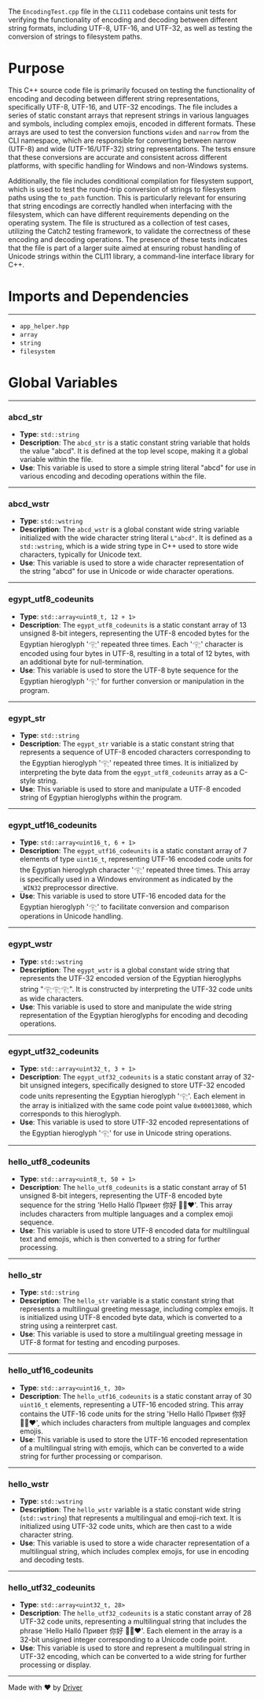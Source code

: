 <!--------------------------------------------------------------------------------->
<!-- IMPORTANT: This file is auto-generated by Driver (https://driver.ai). -------->
<!-- Manual edits may be overwritten on future commits. --------------------------->
<!--------------------------------------------------------------------------------->

The `EncodingTest.cpp` file in the `CLI11` codebase contains unit tests for verifying the functionality of encoding and decoding between different string formats, including UTF-8, UTF-16, and UTF-32, as well as testing the conversion of strings to filesystem paths.

# Purpose
This C++ source code file is primarily focused on testing the functionality of encoding and decoding between different string representations, specifically UTF-8, UTF-16, and UTF-32 encodings. The file includes a series of static constant arrays that represent strings in various languages and symbols, including complex emojis, encoded in different formats. These arrays are used to test the conversion functions `widen` and `narrow` from the CLI namespace, which are responsible for converting between narrow (UTF-8) and wide (UTF-16/UTF-32) string representations. The tests ensure that these conversions are accurate and consistent across different platforms, with specific handling for Windows and non-Windows systems.

Additionally, the file includes conditional compilation for filesystem support, which is used to test the round-trip conversion of strings to filesystem paths using the `to_path` function. This is particularly relevant for ensuring that string encodings are correctly handled when interfacing with the filesystem, which can have different requirements depending on the operating system. The file is structured as a collection of test cases, utilizing the Catch2 testing framework, to validate the correctness of these encoding and decoding operations. The presence of these tests indicates that the file is part of a larger suite aimed at ensuring robust handling of Unicode strings within the CLI11 library, a command-line interface library for C++.
# Imports and Dependencies

---
- `app_helper.hpp`
- `array`
- `string`
- `filesystem`


# Global Variables

---
### abcd\_str
- **Type**: `std::string`
- **Description**: The `abcd_str` is a static constant string variable that holds the value "abcd". It is defined at the top level scope, making it a global variable within the file.
- **Use**: This variable is used to store a simple string literal "abcd" for use in various encoding and decoding operations within the file.


---
### abcd\_wstr
- **Type**: `std::wstring`
- **Description**: The `abcd_wstr` is a global constant wide string variable initialized with the wide character string literal `L"abcd"`. It is defined as a `std::wstring`, which is a wide string type in C++ used to store wide characters, typically for Unicode text.
- **Use**: This variable is used to store a wide character representation of the string "abcd" for use in Unicode or wide character operations.


---
### egypt\_utf8\_codeunits
- **Type**: `std::array<uint8_t, 12 + 1>`
- **Description**: The `egypt_utf8_codeunits` is a static constant array of 13 unsigned 8-bit integers, representing the UTF-8 encoded bytes for the Egyptian hieroglyph '𓂀' repeated three times. Each '𓂀' character is encoded using four bytes in UTF-8, resulting in a total of 12 bytes, with an additional byte for null-termination.
- **Use**: This variable is used to store the UTF-8 byte sequence for the Egyptian hieroglyph '𓂀' for further conversion or manipulation in the program.


---
### egypt\_str
- **Type**: `std::string`
- **Description**: The `egypt_str` variable is a static constant string that represents a sequence of UTF-8 encoded characters corresponding to the Egyptian hieroglyph '𓂀' repeated three times. It is initialized by interpreting the byte data from the `egypt_utf8_codeunits` array as a C-style string.
- **Use**: This variable is used to store and manipulate a UTF-8 encoded string of Egyptian hieroglyphs within the program.


---
### egypt\_utf16\_codeunits
- **Type**: `std::array<uint16_t, 6 + 1>`
- **Description**: The `egypt_utf16_codeunits` is a static constant array of 7 elements of type `uint16_t`, representing UTF-16 encoded code units for the Egyptian hieroglyph character '𓂀' repeated three times. This array is specifically used in a Windows environment as indicated by the `_WIN32` preprocessor directive.
- **Use**: This variable is used to store UTF-16 encoded data for the Egyptian hieroglyph '𓂀' to facilitate conversion and comparison operations in Unicode handling.


---
### egypt\_wstr
- **Type**: `std::wstring`
- **Description**: The `egypt_wstr` is a global constant wide string that represents the UTF-32 encoded version of the Egyptian hieroglyphs string "𓂀𓂀𓂀". It is constructed by interpreting the UTF-32 code units as wide characters.
- **Use**: This variable is used to store and manipulate the wide string representation of the Egyptian hieroglyphs for encoding and decoding operations.


---
### egypt\_utf32\_codeunits
- **Type**: `std::array<uint32_t, 3 + 1>`
- **Description**: The `egypt_utf32_codeunits` is a static constant array of 32-bit unsigned integers, specifically designed to store UTF-32 encoded code units representing the Egyptian hieroglyph '𓂀'. Each element in the array is initialized with the same code point value `0x00013080`, which corresponds to this hieroglyph.
- **Use**: This variable is used to store UTF-32 encoded representations of the Egyptian hieroglyph '𓂀' for use in Unicode string operations.


---
### hello\_utf8\_codeunits
- **Type**: `std::array<uint8_t, 50 + 1>`
- **Description**: The `hello_utf8_codeunits` is a static constant array of 51 unsigned 8-bit integers, representing the UTF-8 encoded byte sequence for the string 'Hello Halló Привет 你好 👩‍🚀❤️'. This array includes characters from multiple languages and a complex emoji sequence.
- **Use**: This variable is used to store UTF-8 encoded data for multilingual text and emojis, which is then converted to a string for further processing.


---
### hello\_str
- **Type**: `std::string`
- **Description**: The `hello_str` variable is a static constant string that represents a multilingual greeting message, including complex emojis. It is initialized using UTF-8 encoded byte data, which is converted to a string using a reinterpret cast.
- **Use**: This variable is used to store a multilingual greeting message in UTF-8 format for testing and encoding purposes.


---
### hello\_utf16\_codeunits
- **Type**: `std::array<uint16_t, 30>`
- **Description**: The `hello_utf16_codeunits` is a static constant array of 30 `uint16_t` elements, representing a UTF-16 encoded string. This array contains the UTF-16 code units for the string 'Hello Halló Привет 你好 👩‍🚀❤️', which includes characters from multiple languages and complex emojis.
- **Use**: This variable is used to store the UTF-16 encoded representation of a multilingual string with emojis, which can be converted to a wide string for further processing or comparison.


---
### hello\_wstr
- **Type**: `std::wstring`
- **Description**: The `hello_wstr` variable is a static constant wide string (`std::wstring`) that represents a multilingual and emoji-rich text. It is initialized using UTF-32 code units, which are then cast to a wide character string.
- **Use**: This variable is used to store a wide character representation of a multilingual string, which includes complex emojis, for use in encoding and decoding tests.


---
### hello\_utf32\_codeunits
- **Type**: `std::array<uint32_t, 28>`
- **Description**: The `hello_utf32_codeunits` is a static constant array of 28 UTF-32 code units, representing a multilingual string that includes the phrase 'Hello Halló Привет 你好 👩‍🚀❤️'. Each element in the array is a 32-bit unsigned integer corresponding to a Unicode code point.
- **Use**: This variable is used to store and represent a multilingual string in UTF-32 encoding, which can be converted to a wide string for further processing or display.



---
Made with ❤️ by [Driver](https://www.driver.ai/)